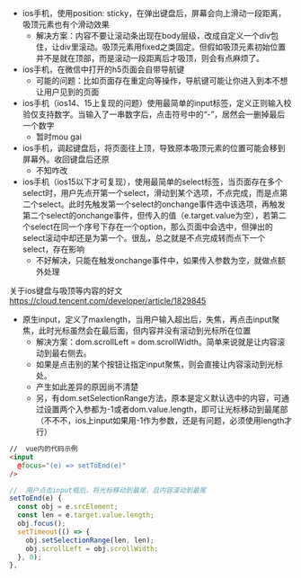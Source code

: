 
- ios手机，使用position: sticky，在弹出键盘后，屏幕会向上滑动一段距离，吸顶元素也有个滑动效果
  - 解决方案：内容不要让滚动条出现在body层级，改成自定义一个div包住，让div里滚动。吸顶元素用fixed之类固定。但假如吸顶元素初始位置并不是就在顶部，而是滚动一段距离后才吸顶，则会有点麻烦了。
- ios手机，在微信中打开的h5页面会自带导航键
  - 可能的问题：比如页面存在重定向等操作，导航键可能让你进入到本不想让用户见到的页面
- ios手机（ios14、15上复现的问题）使用最简单的input标签，定义正则输入校验仅支持数字。当输入了一串数字后，点击符号中的“-”，居然会一删掉最后一个数字
  - 暂时mou gai
- ios手机，调起键盘后，将页面往上顶，导致原本吸顶元素的位置可能会移到屏幕外。收回键盘后还原
  - 不知咋改
- ios手机（ios15以下才可复现），使用最简单的select标签，当页面存在多个select时，用户先点开第一个select，滑动到某个选项，不点完成，而是点第二个select。此时先触发第一个select的onchange事件选中该选项，再触发第二个select的onchange事件，但传入的值（e.target.value为空），若第二个select在同一个序号下存在一个option，那么页面中会选中，但弹出的select滚动中却还是为第一个。很乱，总之就是不点完成转而点下一个select，存在影响
  - 不好解决，只能在触发onchange事件中，如果传入参数为空，就做点额外处理

关于ios键盘与吸顶等内容的好文
https://cloud.tencent.com/developer/article/1829845

- 原生input，定义了maxlength，当用户输入超出后，失焦，再点击input聚焦，此时光标虽然会在最后面，但内容并没有滚动到光标所在位置
  - 解决方案：dom.scrollLeft = dom.scrollWidth。简单来说就是让内容滚动到最右侧去。
  - 如果是点击别的某个按钮让指定input聚焦，则会直接让内容滚动到光标处。
  - 产生如此差异的原因尚不清楚
  - 另，有dom.setSelectionRange方法，原本是定义默认选中的内容，可通过设置两个入参都为-1或者dom.value.length，即可让光标移动到最尾部（不不不，ios上input如果用-1作为参数，还是有问题，必须使用length才行）
```html
//  vue内的代码示例
<input
  @focus="(e) => setToEnd(e)"
/>
```
```javascript
//  用户点击input框后，将光标移动到最尾，且内容滚动到最尾
setToEnd(e) {
  const obj = e.srcElement;
  const len = e.target.value.length;
  obj.focus();
  setTimeout(() => {
    obj.setSelectionRange(len, len);
    obj.scrollLeft = obj.scrollWidth;
  }, 0);
},
```
